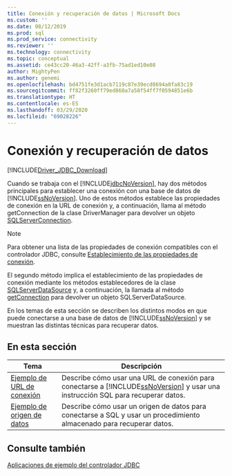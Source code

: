 ```yaml
---
title: Conexión y recuperación de datos | Microsoft Docs
ms.custom: ''
ms.date: 08/12/2019
ms.prod: sql
ms.prod_service: connectivity
ms.reviewer: ''
ms.technology: connectivity
ms.topic: conceptual
ms.assetid: ce43cc20-46a3-42ff-a3fb-75ad1ed10e08
author: MightyPen
ms.author: genemi
ms.openlocfilehash: bd4751fe3d1acb7119c87e39ecd8694a0fa83c19
ms.sourcegitcommit: ff82f3260ff79ed860a7a58f54ff7f0594851e6b
ms.translationtype: HT
ms.contentlocale: es-ES
ms.lasthandoff: 03/29/2020
ms.locfileid: "69028226"
---
```

# <a name="connecting-and-retrieving-data"></a>Conexión y recuperación de datos

[!INCLUDE[Driver_JDBC_Download](../../includes/driver_jdbc_download.md)]

Cuando se trabaja con el [!INCLUDE[jdbcNoVersion](../../includes/jdbcnoversion_md.md)], hay dos métodos principales para establecer una conexión con una base de datos de [!INCLUDE[ssNoVersion](../../includes/ssnoversion-md.md)]. Uno de estos métodos establece las propiedades de conexión en la URL de conexión y, a continuación, llama al método getConnection de la clase DriverManager para devolver un objeto [SQLServerConnection](../../connect/jdbc/reference/sqlserverconnection-class.md).  
  
> [!NOTE]  
> Para obtener una lista de las propiedades de conexión compatibles con el controlador JDBC, consulte [Establecimiento de las propiedades de conexión](../../connect/jdbc/setting-the-connection-properties.md).  
  
El segundo método implica el establecimiento de las propiedades de conexión mediante los métodos establecedores de la clase [SQLServerDataSource](../../connect/jdbc/reference/sqlserverdatasource-class.md) y, a continuación, la llamada al método [getConnection](../../connect/jdbc/reference/getconnection-method-sqlserverdatasource.md) para devolver un objeto SQLServerDataSource.  
  
En los temas de esta sección se describen los distintos modos en que puede conectarse a una base de datos de [!INCLUDE[ssNoVersion](../../includes/ssnoversion-md.md)] y se muestran las distintas técnicas para recuperar datos.  
  
## <a name="in-this-section"></a>En esta sección  
  
| Tema                                                                | Descripción                                                                                                                                                   |
| -------------------------------------------------------------------- | ------------------------------------------------------------------------------------------------------------------------------------------------------------- |
| [Ejemplo de URL de conexión](../../connect/jdbc/connection-url-sample.md) | Describe cómo usar una URL de conexión para conectarse a [!INCLUDE[ssNoVersion](../../includes/ssnoversion-md.md)] y usar una instrucción SQL para recuperar datos. |
| [Ejemplo de origen de datos](../../connect/jdbc/data-source-sample.md)       | Describe cómo usar un origen de datos para conectarse a SQL y usar un procedimiento almacenado para recuperar datos.                                                 |
  
## <a name="see-also"></a>Consulte también

[Aplicaciones de ejemplo del controlador JDBC](../../connect/jdbc/sample-jdbc-driver-applications.md)  
  
